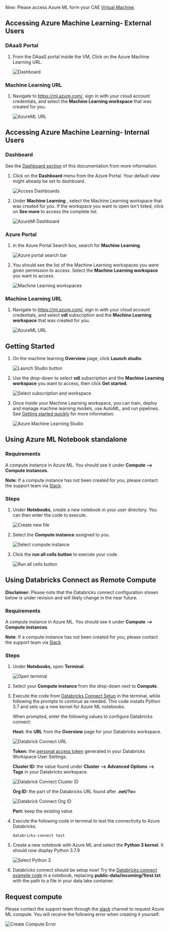 *New:* Please access Azure ML form your CAE [Virtual Machine](VirtualMarchine.md).

## Accessing Azure Machine Learning- External Users
### DAaaS Portal
1. From the DAaaS portal inside the VM, Click on the Azure Machine Learning URL.  

    ![Dashboard](images/DAaaSPortalAML.png)
    
### Machine Learning URL
1. Navigate to https://ml.azure.com/, sign in with your cloud account credentials, and select the **Machine Learning workspace** that was created for you.  

    ![AzureML URL](images/AzureMlURL.PNG)


## Accessing Azure Machine Learning- Internal Users
### Dashboard

See the [Dashboard section](Dashboards.md) of this documentation from more information.  

1. Click on the **Dashboard** menu from the Azure Portal. Your default view might already be set to dashboard.  

    ![Access Dashboards](images/AccessDashboard.png)

2. Under **Machine Learning** , select the Machine Learning workspace that was created for you. If the workspace you want to open isn't listed, click on **See more** to access the complete list.

    ![AzureMl Dashboard](images/AzureMLDashboard.png)

### Azure Portal

1.	In the Azure Portal Search box, search for **Machine Learning**.

    ![Azure portal search bar](images/AzureML_01.png)  

2.	You should see the list of the Machine Learning workspaces you were given permission to access. Select the **Machine Learning workspace** you want to access.

    ![Machine Learning workspaces](images/AzureML_02.png)

### Machine Learning URL
1. Navigate to https://ml.azure.com/, sign in with your cloud account credentials, and select **vdl** subscription and the **Machine Learning workspace** that was created for you.  

    ![AzureML URL](images/AzureMlURL.PNG)


## Getting Started

1.	On the machine learning **Overview** page, click **Launch studio**.

    ![Launch Studio button](images/AzureML_03.png)  

2.	Use the drop-down to select **vdl** subscription and the **Machine Learning workspace** you want to access, then click **Get started**.

    ![Select subscription and workspace](images/AzureML_04.png)

3. Once inside your Machine Learning workspace, you can train, deploy and manage machine learning models, use AutoML, and run pipelines. See [Getting started quickly]( https://docs.microsoft.com/en-us/azure/machine-learning/) for more information.

    ![Azure Machine Learning Studio](images/AzureML_05.png)  

## Using Azure ML Notebook standalone
### Requirements

A compute instance in Azure ML. You should see it under **Compute --> Compute instances**.

**Note**: If a compute instance has not been created for you, please contact the support team via [Slack](https://cae-eac.slack.com).

### Steps

1.	Under **Notebooks**, create a new notebook in your user directory. You can then enter the code to execute.

    ![Create new file](images/CreateFile.png)  

2.	Select the **Compute instance** assigned to you.

    ![Select compute instance](images/SelectInstanceCompute.png)

3.	Click the **run all cells button** to execute your code.

    ![Run all cells button](images/RunCells.png)


## Using Databricks Connect as Remote Compute

**Disclaimer:** Please note that the Databricks connect configuration shown below is under revision and will likely change in the near future.

### Requirements

A compute instance in Azure ML. You should see it under **Compute --> Compute instances**.

**Note**: If a compute instance has not been created for you, please contact the support team via [Slack](https://cae-eac.slack.com).

### Steps

1.	Under **Notebooks**, open **Terminal**.

    ![Open terminal](images/AzureML_11.png)  

2. Select your **Compute instance** from the drop-down next to **Compute**.

3.  Execute the code from [Databricks Connect Setup](https://github.com/StatCan/cae-eac/blob/master/Examples/AzureML/Databricks-Connect-Setup.txt) in the terminal, while following the prompts to continue as needed. This code installs Python 3.7 and sets up a new kernel for Azure ML notebooks.

    When prompted, enter the following values to configure Databricks connect:

    **Host:** the **URL** from the **Overview** page for your Databricks workspace.

    ![Databrick Connect URL](images/DatabrickConnectURL.PNG)

    **Token:** the [personal access token](https://docs.microsoft.com/en-us/azure/databricks/dev-tools/api/latest/authentication#--generate-a-personal-access-token) generated in your Databricks Workspace User Settings.

    **Cluster ID:** the value found under **Cluster --> Advanced Options --> Tags** in your Databricks workspace.
    
    ![Databrick Connect Cluster ID](images/DatabrickConnectClusterID.PNG)

    **Org ID:** the part of the Databricks URL found after **.net/?o=**
    
    ![Databrick Connect Org ID](images/DatabrickConnectOrgID.PNG)

    **Port:** keep the existing value

4.	Execute the following code in terminal to test the connectivity to Azure Databricks.
    ```
    databricks-connect test
    ```

5.	Create a new notebook with Azure ML and select the **Python 3 kernel**. It should now display Python 3.7.9

    ![Select Python 3](images/AzureML_13.png)  

6.	Databricks connect should be setup now! Try the [Databricks connect example code](https://github.com/StatCan/cae-eac/blob/master/Examples/AzureML/Databricks-Connect-Example.txt) in a notebook, replacing **public-data/incoming/1test.txt** with the path to a file in your data lake container.

## Request compute
Please contact the support team through the [slack](https://cae-eac.slack.com) channel to request Azure ML compute. You will receive the following error when creating it yourself:

![Create Compute Error](images/AzureMLCreateComputeError.png)
